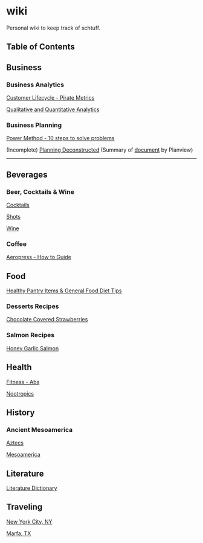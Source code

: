 # wiki

Personal wiki to keep track of schtuff.

## Table of Contents

## Business

### Business Analytics

[Customer Lifecycle - Pirate Metrics](business/customerlifecycle-piratemetrics.md)

[Qualitative and Quantitative Analytics](business/qualitative-quantitative-analytics.md)

### Business Planning

[Power Method - 10 steps to solve problems](planning/powermethod-10steps.md)

(Incomplete) [Planning Deconstructed](planning/planning-deconstructed.md) (Summary of [document](planning/assets/Planning-deconstructed.pdf) by Planview)

<hr>

## Beverages

### Beer, Cocktails & Wine

[Cocktails](bartending/cocktails.md)

[Shots](bartending/shots.md)

[Wine](bartending/wine.md)

### Coffee

[Aeropress - How to Guide](coffee/aeropress.md)

## Food

[Healthy Pantry Items & General Food Diet Tips](food/healthyitems-and-tips.md)

### Desserts Recipes

[Chocolate Covered Strawberries](food/recipes/desserts/chocolate-covered-strawberries.md)

### Salmon Recipes

[Honey Garlic Salmon](food/recipes/salmon/honey-garlic-salmon.md)

## Health

[Fitness - Abs](health/fitness-abs.md)

[Nootropics](health/nootropics.md)

## History

### Ancient Mesoamerica

[Aztecs](history/ancientMesoamerica/aztecs.md)

[Mesoamerica](history/ancientMesoamerica/mesoamerica.md)

## Literature

[Literature Dictionary](literature/litdictionary.md)

## Traveling

[New York City, NY](traveling/nycny.md)

[Marfa, TX](traveling/marfatx.md)
